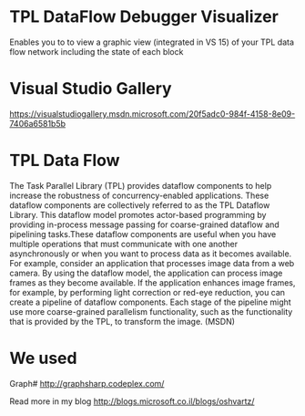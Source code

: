 # TPL DataFlow Debugger Visualizer
Enables you to to view a graphic view (integrated in VS 15) of your TPL data flow network including the state of each block
# Visual Studio Gallery
https://visualstudiogallery.msdn.microsoft.com/20f5adc0-984f-4158-8e09-7406a6581b5b
# TPL Data Flow
The Task Parallel Library (TPL) provides dataflow components to help increase the robustness of concurrency-enabled applications. These dataflow components are collectively referred to as the TPL Dataflow Library. This dataflow model promotes actor-based programming by providing in-process message passing for coarse-grained dataflow and pipelining tasks.These dataflow components are useful when you have multiple operations that must communicate with one another asynchronously or when you want to process data as it becomes available. For example, consider an application that processes image data from a web camera. By using the dataflow model, the application can process image frames as they become available. If the application enhances image frames, for example, by performing light correction or red-eye reduction, you can create a pipeline of dataflow components. Each stage of the pipeline might use more coarse-grained parallelism functionality, such as the functionality that is provided by the TPL, to transform the image. (MSDN)

# We used
Graph# http://graphsharp.codeplex.com/


Read more in my blog
http://blogs.microsoft.co.il/blogs/oshvartz/
